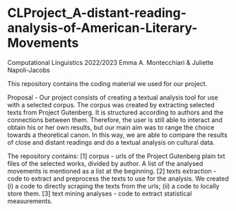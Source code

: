 # CLProject_A-distant-reading-analysis-of-American-Literary-Movements
Computational Linguistics 2022/2023
Emma A. Montecchiari & Juliette Napoli-Jacobs

This repository contains the coding material we used for our project.

Proposal - Our project consists of creating a textual analysis tool for use with a selected corpus. The corpus was created by extracting selected texts from Project Gutenberg. It is structured according to authors and the connections between them. Therefore, the user is still able to interact and obtain his or her own results, but our main aim was to range the choice towards a theoretical canon. In this way, we are able to compare the results of close and distant readings and do a textual analysis on cultural data. 

The repository contains:
  [1] corpus - urls of the Project Gutenberg plain txt files of the selected works, divided by author. A list of the analysed movements is mentioned as a list at the     beginning.
  [2] texts extraction - code to extract and preprocess the texts to use for the analysis. We created (i) a code to directly scraping the texts from the urls; (ii) a code to locally store them.
  [3] text mining analyses - code to extract statistical measurements.
